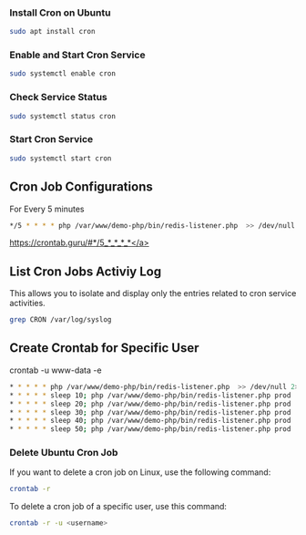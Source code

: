 
### Install Cron on Ubuntu 

```sh
sudo apt install cron
```

### Enable and Start Cron Service

```sh
sudo systemctl enable cron
```

### Check Service Status

```sh
sudo systemctl status cron
```

### Start Cron Service

```sh
sudo systemctl start cron
```

## Cron Job Configurations

For Every 5 minutes

```sh
*/5 * * * * php /var/www/demo-php/bin/redis-listener.php  >> /dev/null 2>&1
```

<a href="https://crontab.guru/#*/5_*_*_*_*">https://crontab.guru/#*/5_*_*_*_*</a>


## List Cron Jobs Activiy Log

This allows you to isolate and display only the entries related to cron service activities.

```sh
grep CRON /var/log/syslog
```

## Create Crontab for Specific User

crontab -u www-data -e

```sh
* * * * * php /var/www/demo-php/bin/redis-listener.php  >> /dev/null 2>&1
* * * * * sleep 10; php /var/www/demo-php/bin/redis-listener.php prod  >> /dev/null 2>&1
* * * * * sleep 20; php /var/www/demo-php/bin/redis-listener.php prod  >> /dev/null 2>&1
* * * * * sleep 30; php /var/www/demo-php/bin/redis-listener.php prod  >> /dev/null 2>&1
* * * * * sleep 40; php /var/www/demo-php/bin/redis-listener.php prod  >> /dev/null 2>&1
* * * * * sleep 50; php /var/www/demo-php/bin/redis-listener.php prod  >> /dev/null 2>&1

```

### Delete Ubuntu Cron Job

If you want to delete a cron job on Linux, use the following command:

```sh
crontab -r
```

To delete a cron job of a specific user, use this command:

```sh
crontab -r -u <username>
```